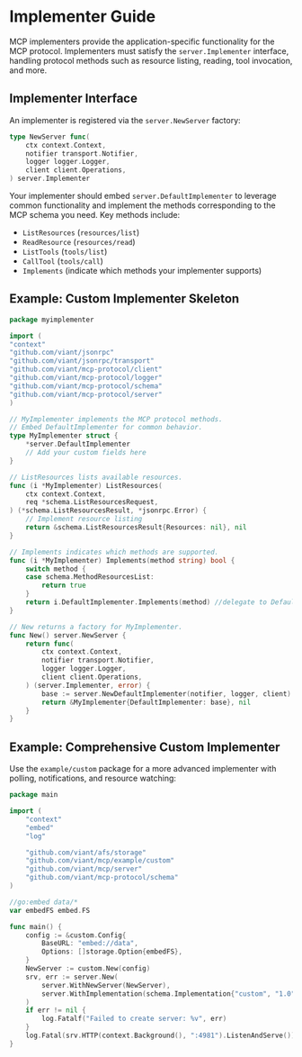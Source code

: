 <!-- Automatically generated. Guided implementation documentation for MCP implementers. -->
# Implementer Guide

MCP implementers provide the application-specific functionality for the MCP protocol. Implementers must satisfy the `server.Implementer` interface, handling protocol methods such as resource listing, reading, tool invocation, and more.

## Implementer Interface

An implementer is registered via the `server.NewServer` factory:
```go
type NewServer func(
    ctx context.Context,
    notifier transport.Notifier,
    logger logger.Logger,
    client client.Operations,
) server.Implementer
```

Your implementer should embed `server.DefaultImplementer` to leverage common functionality and implement the methods corresponding to the MCP schema you need. Key methods include:
- `ListResources` (`resources/list`)
- `ReadResource` (`resources/read`)
- `ListTools` (`tools/list`)
- `CallTool` (`tools/call`)
- `Implements` (indicate which methods your implementer supports)

## Example: Custom Implementer Skeleton
```go
package myimplementer

import (
"context"
"github.com/viant/jsonrpc"
"github.com/viant/jsonrpc/transport"
"github.com/viant/mcp-protocol/client"
"github.com/viant/mcp-protocol/logger"
"github.com/viant/mcp-protocol/schema"
"github.com/viant/mcp-protocol/server"
)

// MyImplementer implements the MCP protocol methods.
// Embed DefaultImplementer for common behavior.
type MyImplementer struct {
	*server.DefaultImplementer
	// Add your custom fields here
}

// ListResources lists available resources.
func (i *MyImplementer) ListResources(
	ctx context.Context,
	req *schema.ListResourcesRequest,
) (*schema.ListResourcesResult, *jsonrpc.Error) {
	// Implement resource listing
	return &schema.ListResourcesResult{Resources: nil}, nil
}

// Implements indicates which methods are supported.
func (i *MyImplementer) Implements(method string) bool {
	switch method {
	case schema.MethodResourcesList:
		return true
	}
	return i.DefaultImplementer.Implements(method) //delegate to DefaultImplementer
}

// New returns a factory for MyImplementer.
func New() server.NewServer {
	return func(
		ctx context.Context,
		notifier transport.Notifier,
		logger logger.Logger,
		client client.Operations,
	) (server.Implementer, error) {
		base := server.NewDefaultImplementer(notifier, logger, client)
		return &MyImplementer{DefaultImplementer: base}, nil
	}
}

```

## Example: Comprehensive Custom Implementer
Use the `example/custom` package for a more advanced implementer with polling, notifications, and resource watching:
```go
package main

import (
    "context"
    "embed"
    "log"

    "github.com/viant/afs/storage"
    "github.com/viant/mcp/example/custom"
    "github.com/viant/mcp/server"
    "github.com/viant/mcp-protocol/schema"
)

//go:embed data/*
var embedFS embed.FS

func main() {
    config := &custom.Config{
        BaseURL: "embed://data",
        Options: []storage.Option{embedFS},
    }
    NewServer := custom.New(config)
    srv, err := server.New(
        server.WithNewServer(NewServer),
        server.WithImplementation(schema.Implementation{"custom", "1.0"}),
    )
    if err != nil {
        log.Fatalf("Failed to create server: %v", err)
    }
    log.Fatal(srv.HTTP(context.Background(), ":4981").ListenAndServe())
}
```